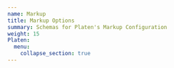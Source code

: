 ```yaml
---
name: Markup
title: Markup Options
summary: Schemas for Platen's Markup Configuration
weight: 15
Platen:
  menu:
    collapse_section: true
---
```

